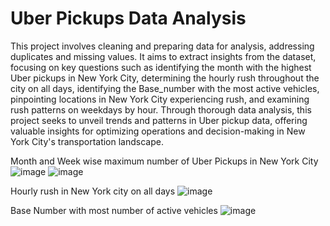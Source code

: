 # Uber Pickups Data Analysis
This project involves cleaning and preparing data for analysis, addressing duplicates and missing values. It aims to extract insights from the dataset, focusing on key questions such as identifying the month with the highest Uber pickups in New York City, determining the hourly rush throughout the city on all days, identifying the Base_number with the most active vehicles, pinpointing locations in New York City experiencing rush, and examining rush patterns on weekdays by hour. Through thorough data analysis, this project seeks to unveil trends and patterns in Uber pickup data, offering valuable insights for optimizing operations and decision-making in New York City's transportation landscape.


Month and Week wise maximum number of Uber Pickups in New York City
![image](https://github.com/306Shubham/Uber-Data-Analysis-Project/assets/86708136/362018ea-d1c6-4850-a6f0-0467c6003f31)
![image](https://github.com/306Shubham/Uber-Data-Analysis-Project/assets/86708136/041ea49e-84e0-4ba5-ab9b-625f2ad95278)

Hourly rush in New York city on all days
![image](https://github.com/306Shubham/Uber-Data-Analysis-Project/assets/86708136/81f98d29-7158-4f07-9efe-8be6ab9c596b)

Base Number with most number of active vehicles
![image](https://github.com/306Shubham/Uber-Data-Analysis-Project/assets/86708136/487ac458-567b-4e28-8d5a-dcdd33073f9f)

